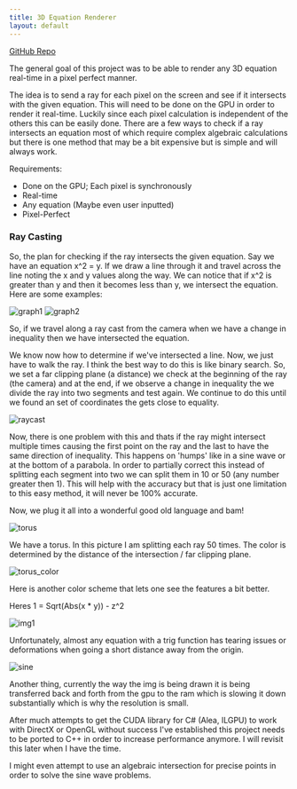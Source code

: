 ```yaml
---
title: 3D Equation Renderer
layout: default
---
```


[GitHub Repo](https://github.com/Starhide/EquationRayCaster)

The general goal of this project was to be able to render any 3D equation real-time in a pixel perfect manner. 

The idea is to send a ray for each pixel on the screen and see if it intersects with the given equation. This will need to be done on the GPU in order to render it real-time. Luckily since each pixel calculation is independent of the others this can be easily done. There are a few ways to check if a ray intersects an equation most of which require complex algebraic calculations but there is one method that may be a bit expensive but is simple and will always work.

Requirements:
+ Done on the GPU; Each pixel is synchronously
+ Real-time
+ Any equation (Maybe even user inputted)
+ Pixel-Perfect

### Ray Casting

So, the plan for checking if the ray intersects the given equation. Say we have an equation x^2 = y. If we draw a line through it and travel across the line noting the x and y values along the way. We can notice that if x^2 is greater than y and then it becomes less than y, we intersect the equation. Here are some examples:

![graph1](graph.png) ![graph2](graph2.png)

So, if we travel along a ray cast from the camera when we have a change in inequality then we have intersected the equation.

We know now how to determine if we've intersected a line. Now, we just have to walk the ray. I think the best way to do this is like binary search. So, we set a far clipping plane (a distance) we check at the beginning of the ray (the camera) and at the end, if we observe a change in inequality the we divide the ray into two segments and test again. We continue to do this until we found an set of coordinates the gets close to equality.

![raycast](raycast.png)

Now, there is one problem with this and thats if the ray might intersect multiple times causing the first point on the ray and the last to have the same direction of inequality. This happens on 'humps' like in a sine wave or at the bottom of a parabola. In order to partially correct this instead of splitting each segment into two we can split them in 10 or 50 (any number greater then 1). This will help with the accuracy but that is just one limitation to this easy method, it will never be 100% accurate.

Now, we plug it all into a wonderful good old language and bam! 

![torus](torus.png)

We have a torus. In this picture I am splitting each ray 50 times. The color is determined by the distance of the intersection / far clipping plane.

![torus_color](torus_color.png)

Here is another color scheme that lets one see the features a bit better.

Heres 1 = Sqrt(Abs(x * y)) - z^2

![img1](img1.png)

Unfortunately, almost any equation with a trig function has tearing issues or deformations when going a short distance away from the origin.

![sine](sine.png)

Another thing, currently the way the img is being drawn it is being transferred back and forth from the gpu to the ram which is slowing it down substantially which is why the resolution is small. 

After much attempts to get the CUDA library for C# (Alea, ILGPU) to work with DirectX or OpenGL without success I've established this project needs to be ported to C++ in order to increase performance anymore. I will revisit this later when I have the time. 

I might even attempt to use an algebraic intersection for precise points in order to solve the sine wave problems.